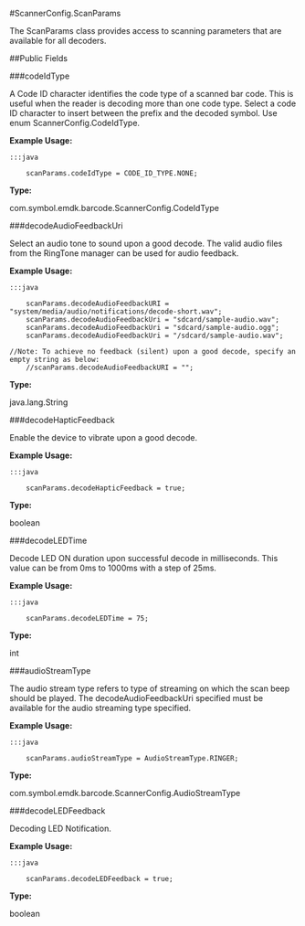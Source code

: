 #ScannerConfig.ScanParams

The ScanParams class provides access to scanning
 parameters that are available for all decoders.



##Public Fields

###codeIdType

A Code ID character identifies the code type of a scanned bar code.
 This is useful when the reader is decoding more than one code type.
 Select a code ID character to insert between the prefix and the
 decoded symbol. Use enum ScannerConfig.CodeIdType.









**Example Usage:**

	:::java

	 	scanParams.codeIdType = CODE_ID_TYPE.NONE;


**Type:**

com.symbol.emdk.barcode.ScannerConfig.CodeIdType

###decodeAudioFeedbackUri

Select an audio tone to sound upon a good decode.
 The valid audio files from the RingTone manager can be used for audio feedback.









**Example Usage:**

	:::java

	 	scanParams.decodeAudioFeedbackURI = "system/media/audio/notifications/decode-short.wav";
		scanParams.decodeAudioFeedbackUri = "sdcard/sample-audio.wav";
		scanParams.decodeAudioFeedbackUri = "sdcard/sample-audio.ogg";
		scanParams.decodeAudioFeedbackUri = "/sdcard/sample-audio.wav";

    //Note: To achieve no feedback (silent) upon a good decode, specify an empty string as below:
		//scanParams.decodeAudioFeedbackURI = "";

**Type:**

java.lang.String

###decodeHapticFeedback

Enable the device to vibrate upon a good decode.









**Example Usage:**

	:::java

	 	scanParams.decodeHapticFeedback = true;


**Type:**

boolean

###decodeLEDTime

Decode LED ON duration upon successful decode in milliseconds.
 This value can be from 0ms to 1000ms with a step of 25ms.









**Example Usage:**

	:::java

	 	scanParams.decodeLEDTime = 75;


**Type:**

int

###audioStreamType

The audio stream type refers to type of streaming on which the scan beep should be played.
 The decodeAudioFeedbackUri specified must be available for the audio streaming type specified.









**Example Usage:**

	:::java

	 	scanParams.audioStreamType = AudioStreamType.RINGER;


**Type:**

com.symbol.emdk.barcode.ScannerConfig.AudioStreamType

###decodeLEDFeedback

Decoding LED Notification.









**Example Usage:**

	:::java

	 	scanParams.decodeLEDFeedback = true;


**Type:**

boolean
